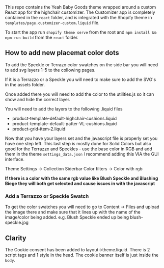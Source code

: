 This repo contains the Yeah Baby Goods theme wrapped around a custom React app for the highchair customizer. The Customizer app is completely contained in the `react` folder, and is integrated with the Shopify theme in `templates/page.customizer-custom.liquid` file.

To start the app run `shopify theme serve` from the root and `npm install && npm run build` from the `react` folder.

## How to add new placemat color dots

To add the Speckle or Terrazo color swatches on the side bar you will need to add svg lsyers 1-5 to the collowing pages.

If it is a Terrazzo or a Speckle you will need to make sure to add the SVG's in the assets folder.

Once added there you will need to add the color to the utilities.js so it can show and hide the correct layer.

You will need to add the layers to the following .liquid files

- product-template-default-highchair-cushions.liquid
- product-template-default-patter-VL-cushions.liquid
- product-grid-item-2.liquid

Now that you have your layers set and the javascript file is properly set you have one step left. This last step is mostly done for Solid Colors but also good for the Terrazzo and Speckles - use the base color in RGB and add them in the theme `settings_data.json` I recommend adding this VIA the GUI interface.

Theme Settings -> Collection Siderbar Color filters -> Color with rgb

**If there is a color with the same rgb value like Blush Speckle and Blushing Biege they will both get selected and cause issues in with the javascript**

### Add a Terrazzo or Speckle Swatch

To get the color swatches you will need to go to Content -> Files and upload the image there and make sure that it lines up with the name of the image/color being added. e.g. Blush Speckle ended up being blush-speckle.jpg

## Clarity

The Cookie consent has been added to layout->theme.liquid. There is 2 script tags and 1 style in the head. The cookie banner itself is just inside the `body`.
